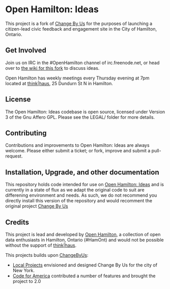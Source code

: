 # Open Hamilton: Ideas

This project is a fork of [Change By Us](https://github.com/localprojects/Change-By-Us/) for the purposes of launching a citizen-lead civic feedback and engagement site in the City of Hamilton, Ontario.

## Get Involved

Join us on IRC in the #OpenHamilton channel of irc.freenode.net, or head over to [the wiki for this fork](https://github.com/OpenHamilton/Ideas/wiki) to discuss ideas.

Open Hamilton has weekly meetings every Thursday evening at 7pm located at [think|haus](http://www.thinkhaus.org/), 25 Dundurn St N in Hamilton.


## License

The Open Hamilton: Ideas codebase is open source, licensed under Version 3 of the Gnu Affero GPL. Please see the LEGAL/ folder for more details.


## Contributing

Contributions and improvements to Open Hamilton: Ideas are always welcome. Please either submit a ticket; or fork, improve and submit a pull-request.


## Installation, Upgrade, and other documentation

This repository holds code intended for use on [Open Hamilton: Ideas](http://ideas.openhamilton.ca) and is currently in a state of flux as we adapt the original code to suit are differening environment and needs.  As such, we do not recommend you directly install this version of the repository and would recomment the original project [Change By Us](https://github.com/localprojects/Change-By-Us/)


## Credits

This project is lead and developed by [Open Hamilton](http://openhamilton.ca/), a collection of open data enthusiasts in Hamilton, Ontario (#HamOnt) and would not be possible without the support of [think|haus](http://www.thinkhaus.org/).

This projects builds upon [ChangeByUs](http://changeby.us/):


* [Local Projects](http://localprojects.net) envisioned and designed Change By Us for the city of New York. 
* [Code for America](http://codeforamerica.org) contributed a number of features and brought the project to 2.0 
